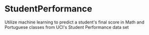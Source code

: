 # StudentPerformance
Utilize machine learning to predict a student's final score in Math and Portuguese classes from UCI's Student Performance data set
